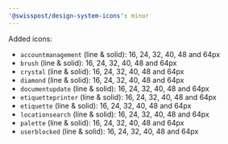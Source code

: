 ```yaml
---
'@swisspost/design-system-icons': minor
---
```


Added icons:

- `accountmanagement` (line & solid): 16, 24, 32, 40, 48 and 64px
- `brush` (line & solid): 16, 24, 32, 40, 48 and 64px
- `crystal` (line & solid): 16, 24, 32, 40, 48 and 64px
- `diamond` (line & solid): 16, 24, 32, 40, 48 and 64px
- `documentupdate` (line & solid): 16, 24, 32, 40, 48 and 64px
- `etiquetteprinter` (line & solid): 16, 24, 32, 40, 48 and 64px
- `etiquette` (line & solid): 16, 24, 32, 40, 48 and 64px
- `locationsearch` (line & solid): 16, 24, 32, 40, 48 and 64px
- `palette` (line & solid): 16, 24, 32, 40, 48 and 64px
- `userblocked` (line & solid): 16, 24, 32, 40, 48 and 64px